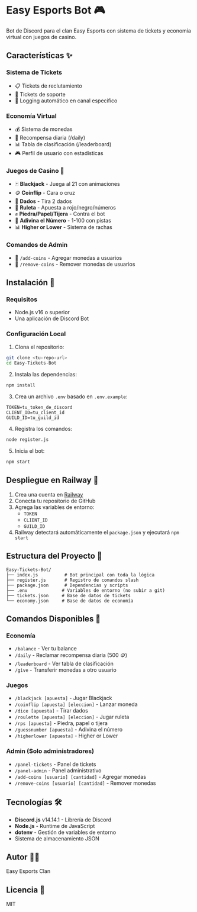 # Easy Esports Bot 🎮

Bot de Discord para el clan Easy Esports con sistema de tickets y economía virtual con juegos de casino.

## Características ✨

### Sistema de Tickets
- 📋 Tickets de reclutamiento
- 🎫 Tickets de soporte
- 📝 Logging automático en canal específico

### Economía Virtual
- 💰 Sistema de monedas
- 🎁 Recompensa diaria (/daily)
- 📊 Tabla de clasificación (/leaderboard)
- 🎮 Perfil de usuario con estadísticas

### Juegos de Casino 🎰
- 🃏 **Blackjack** - Juega al 21 con animaciones
- 🪙 **Coinflip** - Cara o cruz
- 🎲 **Dados** - Tira 2 dados
- 🎡 **Ruleta** - Apuesta a rojo/negro/números
- ✊ **Piedra/Papel/Tijera** - Contra el bot
- 🔢 **Adivina el Número** - 1-100 con pistas
- 📊 **Higher or Lower** - Sistema de rachas

### Comandos de Admin
- 💎 `/add-coins` - Agregar monedas a usuarios
- 💸 `/remove-coins` - Remover monedas de usuarios

## Instalación 🚀

### Requisitos
- Node.js v16 o superior
- Una aplicación de Discord Bot

### Configuración Local

1. Clona el repositorio:
```bash
git clone <tu-repo-url>
cd Easy-Tickets-Bot
```

2. Instala las dependencias:
```bash
npm install
```

3. Crea un archivo `.env` basado en `.env.example`:
```env
TOKEN=tu_token_de_discord
CLIENT_ID=tu_client_id
GUILD_ID=tu_guild_id
```

4. Registra los comandos:
```bash
node register.js
```

5. Inicia el bot:
```bash
npm start
```

## Despliegue en Railway 🚂

1. Crea una cuenta en [Railway](https://railway.app)
2. Conecta tu repositorio de GitHub
3. Agrega las variables de entorno:
   - `TOKEN`
   - `CLIENT_ID`
   - `GUILD_ID`
4. Railway detectará automáticamente el `package.json` y ejecutará `npm start`

## Estructura del Proyecto 📁

```
Easy-Tickets-Bot/
├── index.js          # Bot principal con toda la lógica
├── register.js       # Registro de comandos slash
├── package.json      # Dependencias y scripts
├── .env             # Variables de entorno (no subir a git)
├── tickets.json     # Base de datos de tickets
└── economy.json     # Base de datos de economía
```

## Comandos Disponibles 📝

### Economía
- `/balance` - Ver tu balance
- `/daily` - Reclamar recompensa diaria (500 🪙)
- `/leaderboard` - Ver tabla de clasificación
- `/give` - Transferir monedas a otro usuario

### Juegos
- `/blackjack [apuesta]` - Jugar Blackjack
- `/coinflip [apuesta] [eleccion]` - Lanzar moneda
- `/dice [apuesta]` - Tirar dados
- `/roulette [apuesta] [eleccion]` - Jugar ruleta
- `/rps [apuesta]` - Piedra, papel o tijera
- `/guessnumber [apuesta]` - Adivina el número
- `/higherlower [apuesta]` - Higher or Lower

### Admin (Solo administradores)
- `/panel-tickets` - Panel de tickets
- `/panel-admin` - Panel administrativo
- `/add-coins [usuario] [cantidad]` - Agregar monedas
- `/remove-coins [usuario] [cantidad]` - Remover monedas

## Tecnologías 🛠️

- **Discord.js** v14.14.1 - Librería de Discord
- **Node.js** - Runtime de JavaScript
- **dotenv** - Gestión de variables de entorno
- Sistema de almacenamiento JSON

## Autor 👨‍💻

Easy Esports Clan

## Licencia 📄

MIT
